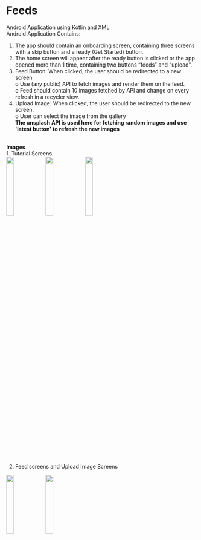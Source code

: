 # Feeds
Android Application using Kotlin and XML<br>
Android Application Contains:
1. The app should contain an onboarding screen, containing three screens with a skip button and a
   ready (Get Started) button.<br>
2. The home screen will appear after the ready button is clicked or the app opened more than 1
   time, containing two buttons “feeds” and “upload”.<br>
3. Feed Button: When clicked, the user should be redirected to a new screen<br>
<t>o Use (any public) API to fetch images and render them on the feed.<br>
<t>o Feed should contain 10 images fetched by API and change on every refresh in a recycler view.<br>
4. Upload Image: When clicked, the user should be redirected to the new screen.<br>
<t>o User can select the image from the gallery<br>
<strong>The unsplash API is used here for fetching random images and use 'latest button' to refresh the new images</strong>
<br>
<strong>Images</strong><br>
1. Tutorial Screens <br>
<img src="https://github.com/mist232/Feeds/assets/93175201/b7af00bc-7790-40ba-9660-bb0f1bfa3d7f" align ="left" width=20% height=20%>    
<img src="https://github.com/mist232/Feeds/assets/93175201/51f9b391-f7f8-4fdd-b13b-fbf2eadd7052" align="center" width=20% height=20%>
<img src="https://github.com/mist232/Feeds/assets/93175201/673b3164-6b83-4d84-bf9e-3733db392a32" align="center" width=20% height=20%><br>
<br>

2. Feed screens and  Upload Image Screens
<img src="https://github.com/mist232/Feeds/assets/93175201/0144b514-32e8-4aca-95c5-1f5738eab915" align ="left" width=20% height=20%>
<img src="https://github.com/mist232/Feeds/assets/93175201/33ba0519-6f70-4532-a35f-271cf0351079" align="center" width=20% height=20%>


